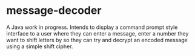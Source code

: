 # message-decoder

A Java work in progress. Intends to display a command prompt style interface to a user where they can enter a message, enter a number they want to shift letters by so they can try and decrypt an encoded message using a simple shift cipher.